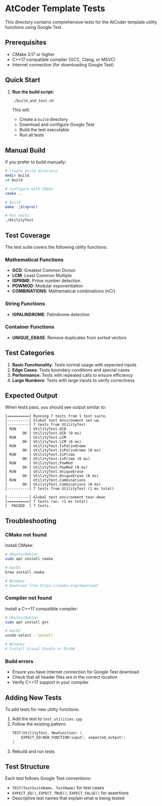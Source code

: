 # AtCoder Template Tests

This directory contains comprehensive tests for the AtCoder template utility functions using Google Test.

## Prerequisites

- CMake 3.17 or higher
- C++17 compatible compiler (GCC, Clang, or MSVC)
- Internet connection (for downloading Google Test)

## Quick Start

1. **Run the build script:**
   ```bash
   ./build_and_test.sh
   ```

   This will:
   - Create a `build` directory
   - Download and configure Google Test
   - Build the test executable
   - Run all tests

## Manual Build

If you prefer to build manually:

```bash
# Create build directory
mkdir build
cd build

# Configure with CMake
cmake ..

# Build
make -j$(nproc)

# Run tests
./UtilityTest
```

## Test Coverage

The test suite covers the following utility functions:

### Mathematical Functions
- **GCD**: Greatest Common Divisor
- **LCM**: Least Common Multiple
- **ISPRIME**: Prime number detection
- **POWMOD**: Modular exponentiation
- **COMBINATIONS**: Mathematical combinations (nCr)

### String Functions
- **ISPALINDROME**: Palindrome detection

### Container Functions
- **UNIQUE_ERASE**: Remove duplicates from sorted vectors

## Test Categories

1. **Basic Functionality**: Tests normal usage with expected inputs
2. **Edge Cases**: Tests boundary conditions and special cases
3. **Performance**: Tests with repeated calls to ensure efficiency
4. **Large Numbers**: Tests with large inputs to verify correctness

## Expected Output

When tests pass, you should see output similar to:
```
[==========] Running 7 tests from 1 test suite.
[----------] Global test environment set-up.
[----------] 7 tests from UtilityTest
[ RUN      ] UtilityTest.GCD
[       OK ] UtilityTest.GCD (0 ms)
[ RUN      ] UtilityTest.LCM
[       OK ] UtilityTest.LCM (0 ms)
[ RUN      ] UtilityTest.IsPalindrome
[       OK ] UtilityTest.IsPalindrome (0 ms)
[ RUN      ] UtilityTest.IsPrime
[       OK ] UtilityTest.IsPrime (0 ms)
[ RUN      ] UtilityTest.PowMod
[       OK ] UtilityTest.PowMod (0 ms)
[ RUN      ] UtilityTest.UniqueErase
[       OK ] UtilityTest.UniqueErase (0 ms)
[ RUN      ] UtilityTest.Combinations
[       OK ] UtilityTest.Combinations (0 ms)
[----------] 7 tests from UtilityTest (1 ms total)

[----------] Global test environment tear-down
[==========] 7 tests ran. (1 ms total)
[  PASSED  ] 7 tests.
```

## Troubleshooting

### CMake not found
Install CMake:
```bash
# Ubuntu/Debian
sudo apt install cmake

# macOS
brew install cmake

# Windows
# Download from https://cmake.org/download/
```

### Compiler not found
Install a C++17 compatible compiler:
```bash
# Ubuntu/Debian
sudo apt install g++

# macOS
xcode-select --install

# Windows
# Install Visual Studio or MinGW
```

### Build errors
- Ensure you have internet connection for Google Test download
- Check that all header files are in the correct location
- Verify C++17 support in your compiler

## Adding New Tests

To add tests for new utility functions:

1. Add the test to `test_utilities.cpp`
2. Follow the existing pattern:
   ```cpp
   TEST(UtilityTest, NewFunction) {
       EXPECT_EQ(NEW_FUNCTION(input), expected_output);
   }
   ```
3. Rebuild and run tests

## Test Structure

Each test follows Google Test conventions:
- `TEST(TestSuiteName, TestName)` for test cases
- `EXPECT_EQ()`, `EXPECT_TRUE()`, `EXPECT_FALSE()` for assertions
- Descriptive test names that explain what is being tested
